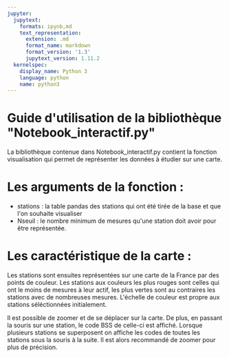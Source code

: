 ```yaml
---
jupyter:
  jupytext:
    formats: ipynb,md
    text_representation:
      extension: .md
      format_name: markdown
      format_version: '1.3'
      jupytext_version: 1.11.2
  kernelspec:
    display_name: Python 3
    language: python
    name: python3
---
```


# Guide d'utilisation de la bibliothèque "Notebook_interactif.py"


La bibliothèque contenue dans Notebook_interactif.py contient la fonction visualisation qui permet de représenter les données à étudier sur une carte.


# Les arguments de la fonction :

- stations : la table pandas des stations qui ont été tirée de la base et que l'on souhaite visualiser
- Nseuil : le nombre minimum de mesures qu'une station doit avoir pour être représentée.



# Les caractéristique de la carte :

   Les stations sont ensuites représentées sur une carte de la France par des points de couleur. Les stations aux couleurs les plus rouges sont celles qui ont le moins de mesures à leur actif, les plus vertes sont au contraires les stations avec de nombreuses mesures. L'échelle de couleur est propre aux stations séléctionnées initialement.
    
   Il est possible de zoomer et de se déplacer sur la carte. De plus, en passant la souris sur une station, le code BSS de celle-ci est affiché. Lorsque plusieurs stations se superposent on affiche les codes de toutes les stations sous la souris à la suite. Il est alors recommandé de zoomer pour plus de précision.

```python

```
